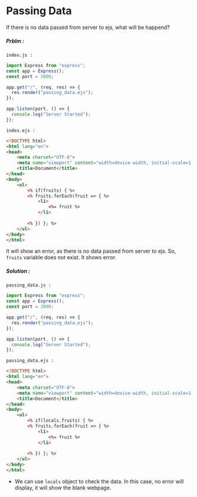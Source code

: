 # Passing Data


If there is no data passed from server to ejs, what will be happend?

##### Prblm : 
`index.js : `
```javascript
import Express from "express";
const app = Express();
const port = 3000;

app.get("/", (req, res) => {
  res.render("passing_data.ejs");
});

app.listen(port, () => {
  console.log("Server Started");
});
```

`index.ejs : `

```html
<!DOCTYPE html>
<html lang="en">
<head>
    <meta charset="UTF-8">
    <meta name="viewport" content="width=device-width, initial-scale=1.0">
    <title>Document</title>
</head>
<body>
    <ul>
        <% if(fruits) { %>
        <% fruits.forEach(fruit => { %>
            <li>
                <%= fruit %>
            </li>
            
        <% }) }; %>
    </ul>
</body>
</html>
```


It will show an error, as there is no data passed from server to ejs. So, `fruits` variable does not exist. It shows error.

##### Solution : 

`passing_data.js : `

```javascript
import Express from "express";
const app = Express();
const port = 3000;

app.get("/", (req, res) => {
  res.render("passing_data.ejs");
});

app.listen(port, () => {
  console.log("Server Started");
});
```

`passing_data.ejs : `

```html
<!DOCTYPE html>
<html lang="en">
<head>
    <meta charset="UTF-8">
    <meta name="viewport" content="width=device-width, initial-scale=1.0">
    <title>Document</title>
</head>
<body>
    <ul>
        <% if(locals.fruits) { %>
        <% fruits.forEach(fruit => { %>
            <li>
                <%= fruit %>
            </li>
            
        <% }) }; %>
    </ul>
</body>
</html>
```

- We can use `locals` object to check the data. In this case, no error will display, it will show the blank webpage.